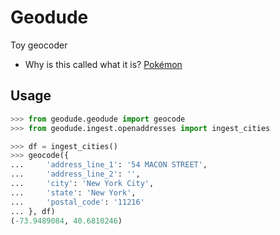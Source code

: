 # Geodude
Toy geocoder

* Why is this called what it is? [Pokémon](https://www.pokemon.com/us/pokedex/geodude)

## Usage
```python
>>> from geodude.geodude import geocode
>>> from geodude.ingest.openaddresses import ingest_cities

>>> df = ingest_cities()
>>> geocode({
...     'address_line_1': '54 MACON STREET',
...     'address_line_2': '',
...     'city': 'New York City',
...     'state': 'New York',
...     'postal_code': '11216'
... }, df)
(-73.9489084, 40.6810246)
```
